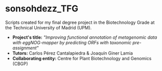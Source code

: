 # sonsohdezz_TFG
Scripts created for my final degree project in the Biotechnology Grade at the Technical University of Madrid (UPM).


* **Project's title:** *"Improving functional annotation of metagenomic data with eggNOG-mapper by predicting ORFs with taxonomic pre-assignment"* 
* **Tutors:** Carlos Pérez Cantalapiedra & Joaquín Giner Lamia
* **Collaborating entity:** Centre for Plant Biotechnology and Genomics (CBGP)
